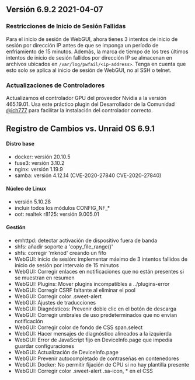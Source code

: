 ## Versión 6.9.2 2021-04-07

### **Restricciones de Inicio de Sesión Fallidas**

Para el inicio de sesión de WebGUI, ahora tienes 3 intentos de inicio de sesión por dirección IP antes de que se imponga un período de enfriamiento de 15 minutos. Además, la marca de tiempo de los tres últimos intentos de inicio de sesión fallidos por dirección IP se almacenan en archivos ubicados en `/var/log/pwfail/<ip-address>`. Tenga en cuenta que esto solo se aplica al inicio de sesión de WebGUI, no al SSH o telnet.

### **Actualizaciones de Controladores**

Actualizamos el controlador GPU del proveedor Nvidia a la versión 465.19.01. Usa este práctico
plugin del Desarrollador de la Comunidad
[@ich777](https://forums.unraid.net/profile/72388-ich777/) para facilitar la instalación del controlador correcto.

## Registro de Cambios vs. Unraid OS 6.9.1

#### Distro base

- docker: versión 20.10.5
- fuse3: versión 3.10.2
- nginx: versión 1.19.9
- samba: versión 4.12.14 (CVE-2020-27840 CVE-2020-27840)

#### Núcleo de Linux

- versión 5.10.28
- incluir todos los módulos CONFIG_NF_\*
- oot: realtek r8125: versión 9.005.01

#### Gestión

- emhttpd: detectar activación de dispositivo fuera de banda
- shfs: añadir soporte a 'copy\_file\_range()'
- shfs: corregir 'mknod' creando un fifo
- WebGUI: inicio de sesión: implementar máximo de 3 intentos fallidos de inicio de sesión por intervalo de 15 minutos
- WebGUI: Corregir enlaces en notificaciones que no están presentes si se muestran en resumen
- WebGUI: Plugins: Mover plugins incompatibles a ../plugins-error
- WebGUI: Corregir CSRF faltante al eliminar el pool
- WebGUI: Corregir color .sweet-alert
- WebGUI: Ajustes de traducciones
- WebGUI: Diagnósticos: Prevenir doble clic en el botón de descarga
- WebGUI: Corregir umbrales de uso predeterminados que no envían notificación
- WebGUI: Corregir color de fondo de CSS span.select
- WebGUI: Hacer mensajes de diagnóstico alineados a la izquierda
- WebGUI: Error de JavaScript fijo en DeviceInfo.page que impedía guardar configuraciones
- WebGUI: Actualización de DeviceInfo.page
- WebGUI: Prevenir autocompletado de contraseñas en contenedores
- WebGUI: Docker: No permitir fijación de CPU si no hay plantilla presente
- WebGUI: Corregir color .sweet-alert .sa-icon, \* en el CSS
